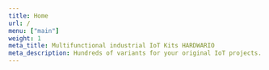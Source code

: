 ```yaml
---
title: Home
url: /
menu: ["main"]
weight: 1
meta_title: Multifunctional industrial IoT Kits HARDWARIO
meta_description: Hundreds of variants for your original IoT projects. Easy to build, low-power and with several options of IoT connectivity.
---
```

